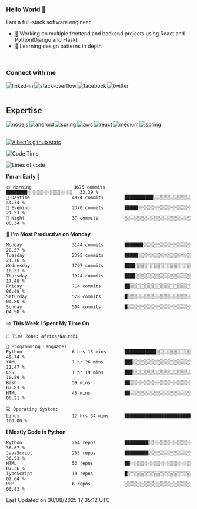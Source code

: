 

### Hello World 👋
I am a full-stack software engineer
- 🔭 Working on multiple frontend and backend projects using React and Python(Django and Flask)
- 🌱 Learning design patterns in depth

<br>

### Connect with me

[<img align="left" alt="linked-in" src="https://img.shields.io/badge/linkedin-%230077B5.svg?&style=for-the-badge&logo=linkedin&logoColor=white" />](https://www.linkedin.com/in/albert-byrone/)

<!-- [<img align="left" alt="medium" src="https://img.shields.io/badge/medium-%2312100E.svg?&style=for-the-badge&logo=medium&logoColor=white" />](https://56faisal.medium.com/) -->

[<img align="left" alt="stack-overflow" src="https://img.shields.io/badge/stack%20overflow-FE7A16?logo=stack-overflow&logoColor=white&style=for-the-badge" />](https://stackoverflow.com/users/11916317/albert-byrone)

[<img align="left" alt="facebook" src="https://img.shields.io/badge/facebook-%231877F2.svg?&style=for-the-badge&logo=facebook&logoColor=white" />](https://web.facebook.com/albert.byrone.1/)

[<img align="left" alt="twitter" src="https://img.shields.io/badge/twitter-%231DA1F2.svg?&style=for-the-badge&logo=twitter&logoColor=white" />](https://twitter.com/byrone_albert)

<br>

<br>

## Expertise
<img align="left" alt="nodejs" src="https://img.shields.io/badge/python%20-%2343853D.svg?&style=for-the-badge&logo=node.js&logoColor=white" />
<img align="left" alt="android" src="https://img.shields.io/badge/Flask-3DDC84?logo=android&logoColor=white&style=for-the-badge" />
<img align="left" alt="spring" src="https://img.shields.io/badge/drf%20-%236DB33F.svg?&style=for-the-badge&logo=spring&logoColor=white" />
<img align="left" alt="aws" src="https://img.shields.io/badge/django%20AWS-%23232F3E?logo=amazon-aws&logoColor=white&style=for-the-badge" />
<img align="left" alt="react" src="https://img.shields.io/badge/react%20-%2320232a.svg?&style=for-the-badge&logo=react&logoColor=%2361DAFB" />
<img align="left" alt="medium" src="https://img.shields.io/badge/Angular-%23316192.svg?&style=for-the-badge&logo=postgresql&logoColor=white" />
<img align="left" alt="spring" src="https://img.shields.io/badge/Javascript%20-%236DB33F.svg?&style=for-the-badge&logo=spring&logoColor=white" />
<br>
<br>


[![Albert's github stats](https://github-readme-stats.vercel.app/api?username=Albert-Byrone&count_private=true&show_icons=true&theme=radical&hide_rank=false)](https://github.com/anuraghazra/github-readme-stats)

<!-- [![Top Langs](https://github-readme-stats.vercel.app/api/top-langs/?username=Albert-Byrone&layout=compact)](https://github.com/anuraghazra/github-readme-stats) -->

<!--
**Albert-Byrone/Albert-Byrone** is a ✨ _special_ ✨ repository because its `README.md` (this file) appears on your GitHub profile.

Here are some ideas to get you started:

- 🔭 I’m currently working on ...
- 🌱 I’m currently learning ...
- 👯 I’m looking to collaborate on ...
- 🤔 I’m looking for help with ...
- 💬 Ask me about ...
- 📫 How to reach me: ...
- 😄 Pronouns: ...
- ⚡ Fun fact: ...
-->


<!--START_SECTION:waka-->
![Code Time](http://img.shields.io/badge/Code%20Time-1%2C994%20hrs%2057%20mins-blue)

![Lines of code](https://img.shields.io/badge/From%20Hello%20World%20I%27ve%20Written-83.0%20million%20lines%20of%20code-blue)

**I'm an Early 🐤** 

```text
🌞 Morning                3675 commits        ████████░░░░░░░░░░░░░░░░░   33.39 % 
🌆 Daytime                4924 commits        ███████████░░░░░░░░░░░░░░   44.74 % 
🌃 Evening                2370 commits        █████░░░░░░░░░░░░░░░░░░░░   21.53 % 
🌙 Night                  37 commits          ░░░░░░░░░░░░░░░░░░░░░░░░░   00.34 % 
```
📅 **I'm Most Productive on Monday** 

```text
Monday                   3144 commits        ███████░░░░░░░░░░░░░░░░░░   28.57 % 
Tuesday                  2395 commits        █████░░░░░░░░░░░░░░░░░░░░   21.76 % 
Wednesday                1797 commits        ████░░░░░░░░░░░░░░░░░░░░░   16.33 % 
Thursday                 1924 commits        ████░░░░░░░░░░░░░░░░░░░░░   17.48 % 
Friday                   714 commits         ██░░░░░░░░░░░░░░░░░░░░░░░   06.49 % 
Saturday                 528 commits         █░░░░░░░░░░░░░░░░░░░░░░░░   04.80 % 
Sunday                   504 commits         █░░░░░░░░░░░░░░░░░░░░░░░░   04.58 % 
```


📊 **This Week I Spent My Time On** 

```text
🕑︎ Time Zone: Africa/Nairobi

💬 Programming Languages: 
Python                   6 hrs 15 mins       ████████████░░░░░░░░░░░░░   49.74 % 
YAML                     1 hr 26 mins        ███░░░░░░░░░░░░░░░░░░░░░░   11.47 % 
CSS                      1 hr 19 mins        ███░░░░░░░░░░░░░░░░░░░░░░   10.59 % 
Bash                     59 mins             ██░░░░░░░░░░░░░░░░░░░░░░░   07.83 % 
HTML                     46 mins             ██░░░░░░░░░░░░░░░░░░░░░░░   06.21 % 

💻 Operating System: 
Linux                    12 hrs 34 mins      █████████████████████████   100.00 % 
```

**I Mostly Code in Python** 

```text
Python                   264 repos           █████████░░░░░░░░░░░░░░░░   36.67 % 
JavaScript               263 repos           █████████░░░░░░░░░░░░░░░░   36.53 % 
HTML                     53 repos            ██░░░░░░░░░░░░░░░░░░░░░░░   07.36 % 
TypeScript               19 repos            █░░░░░░░░░░░░░░░░░░░░░░░░   02.64 % 
PHP                      6 repos             ░░░░░░░░░░░░░░░░░░░░░░░░░   00.83 % 
```




 Last Updated on 30/08/2025 17:35:12 UTC
<!--END_SECTION:waka-->

